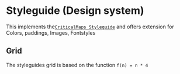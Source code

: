#  Styleguide (Design system)

This implements the[`CriticalMaps Styleguide`](https://www.figma.com/file/PBlBRNl49wwqAQJwMIZnxm/Critical-Maps?node-id=0%3A1) and offers extension for Colors, paddings, Images, Fontstyles 


## Grid

The styleguides grid is based on the function `f(n) = n * 4`
